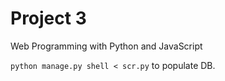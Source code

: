 # Project 3

Web Programming with Python and JavaScript

```python manage.py shell < scr.py``` to populate DB.